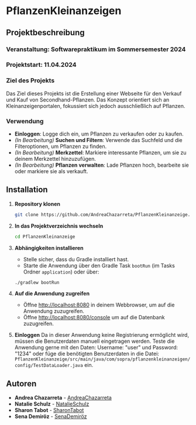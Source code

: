 # PflanzenKleinanzeigen

## Projektbeschreibung

### Veranstaltung: Softwarepraktikum im Sommersemester 2024
### Projektstart: 11.04.2024

### Ziel des Projekts
Das Ziel dieses Projekts ist die Erstellung einer Webseite für den Verkauf und Kauf von Secondhand-Pflanzen.
Das Konzept orientiert sich an Kleinanzeigenportalen, fokussiert sich jedoch ausschließlich auf Pflanzen.

### Verwendung
- **Einloggen**: Logge dich ein, um Pflanzen zu verkaufen oder zu kaufen.
- _(In Bearbeitung)_ **Suchen und Filtern**: Verwende das Suchfeld und die Filteroptionen, um Pflanzen zu finden.
- _(In Bearbeitung)_ **Merkzettel**: Markiere interessante Pflanzen, um sie zu deinem Merkzettel hinzuzufügen.
- _(In Bearbeitung)_ **Pflanzen verwalten**: Lade Pflanzen hoch, bearbeite sie oder markiere sie als verkauft.

## Installation
1. **Repository klonen**
    ```bash
   git clone https://github.com/AndreaChazarreta/PflanzenKleinanzeige.git
    ```
2. **In das Projektverzeichnis wechseln**
    ```bash
    cd PflanzenKleinanzeige
    ```
3. **Abhängigkeiten installieren**
   - Stelle sicher, dass du Gradle installiert hast.
   - Starte die Anwendung über den Gradle Task `bootRun` (im Tasks Ordner `application`) oder über:
    ```bash
    ./gradlew bootRun
    ```
4. **Auf die Anwendung zugreifen**
   - Öffne [http://localhost:8080](http://localhost:8080/) in deinem Webbrowser, um auf die Anwendung zuzugreifen.
   - Öffne [http://localhost:8080/console](http://localhost:8080/console) um auf die Datenbank zuzugreifen.

5. **Einloggen**
   Da in dieser Anwendung keine Registrierung ermöglicht wird, müssen die Benutzerdaten manuell eingetragen werden.
   Teste die Anwendung gerne mit den Daten: Username: "user" und Password: "1234" oder füge die benötigten Benutzerdaten in die Datei:
   `PflanzenKleinanzeige/src/main/java/com/sopra/pflanzenkleinanzeigen/config/TestDataLoader.java` ein.

## Autoren
- **Andrea Chazarreta** - [AndreaChazarreta](https://github.com/AndreaChazarreta)
- **Natalie Schulz** - [NatalieSchulz](https://github.com/NatalieSchulz99)
- **Sharon Tabot** - [SharonTabot](https://github.com/sharii9)
- **Sena Demiröz** - [SenaDemiröz](https://github.com/Senadem03)
